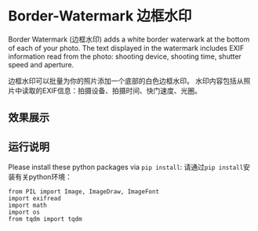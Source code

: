 # Border-Watermark 边框水印

Border Watermark (边框水印) adds a white border waterwark at the bottom of each of your photo.
The text displayed in the watermark includes EXIF information read from the photo: shooting device, shooting time, shutter speed and aperture.

边框水印可以批量为你的照片添加一个底部的白色边框水印。
水印内容包括从照片中读取的EXIF信息：拍摄设备、拍摄时间、快门速度、光圈。


## 效果展示

## 运行说明
Please install these python packages via `pip install`:
请通过`pip install`安装有关python环境：
```
from PIL import Image, ImageDraw, ImageFont
import exifread
import math
import os
from tqdm import tqdm
```
